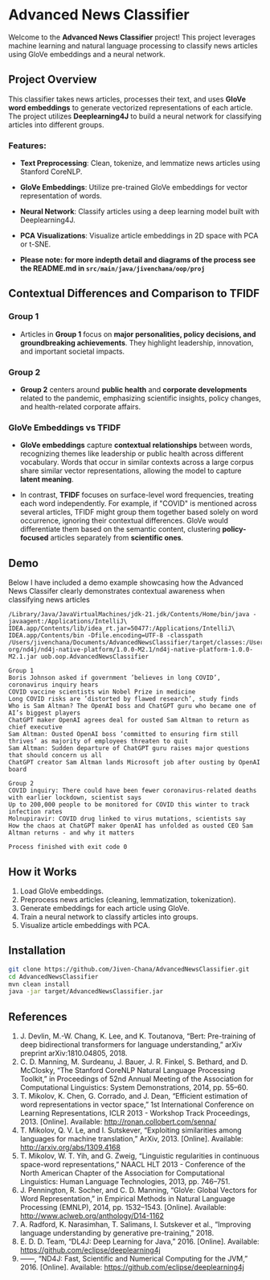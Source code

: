 # Advanced News Classifier

Welcome to the **Advanced News Classifier** project! This project leverages machine learning and natural language processing to classify news articles using GloVe embeddings and a neural network.

## Project Overview

This classifier takes news articles, processes their text, and uses **GloVe word embeddings** to generate vectorized representations of each article. The project utilizes **Deeplearning4J** to build a neural network for classifying articles into different groups.

### Features:
- **Text Preprocessing**: Clean, tokenize, and lemmatize news articles using Stanford CoreNLP.
- **GloVe Embeddings**: Utilize pre-trained GloVe embeddings for vector representation of words.
- **Neural Network**: Classify articles using a deep learning model built with Deeplearning4J.
- **PCA Visualizations**: Visualize article embeddings in 2D space with PCA or t-SNE.
  
- **Please note: for more indepth detail and diagrams of the process see the README.md in ```src/main/java/jivenchana/oop/proj```**

## Contextual Differences and Comparison to TFIDF

### Group 1
- Articles in **Group 1** focus on **major personalities, policy decisions, and groundbreaking achievements**. They highlight leadership, innovation, and important societal impacts.
  
### Group 2
- **Group 2** centers around **public health** and **corporate developments** related to the pandemic, emphasizing scientific insights, policy changes, and health-related corporate affairs.

### GloVe Embeddings vs TFIDF
- **GloVe embeddings** capture **contextual relationships** between words, recognizing themes like leadership or public health across different vocabulary. Words that occur in similar contexts across a large corpus share similar vector representations, allowing the model to capture **latent meaning**.
  
- In contrast, **TFIDF** focuses on surface-level word frequencies, treating each word independently. For example, if "COVID" is mentioned across several articles, TFIDF might group them together based solely on word occurrence, ignoring their contextual differences. GloVe would differentiate them based on the semantic content, clustering **policy-focused** articles separately from **scientific ones**.
  
## Demo

Below I have included a demo example showcasing how the Advanced News Classifer clearly demonstrates contextual awareness when classifying news articles
```
/Library/Java/JavaVirtualMachines/jdk-21.jdk/Contents/Home/bin/java -javaagent:/Applications/IntelliJ\ IDEA.app/Contents/lib/idea_rt.jar=50477:/Applications/IntelliJ\ IDEA.app/Contents/bin -Dfile.encoding=UTF-8 -classpath /Users/jivenchana/Documents/AdvancedNewsClassifier/target/classes:/Users/jivenchana/.m2/repository/ org/nd4j/nd4j-native-platform/1.0.0-M2.1/nd4j-native-platform-1.0.0-M2.1.jar uob.oop.AdvancedNewsClassifier

Group 1
Boris Johnson asked if government ’believes in long COVID’, coronavirus inquiry hears
COVID vaccine scientists win Nobel Prize in medicine
Long COVID risks are ’distorted by flawed research’, study finds
Who is Sam Altman? The OpenAI boss and ChatGPT guru who became one of AI’s biggest players
ChatGPT maker OpenAI agrees deal for ousted Sam Altman to return as chief executive
Sam Altman: Ousted OpenAI boss ’committed to ensuring firm still thrives’ as majority of employees threaten to quit
Sam Altman: Sudden departure of ChatGPT guru raises major questions that should concern us all
ChatGPT creator Sam Altman lands Microsoft job after ousting by OpenAI board

Group 2
COVID inquiry: There could have been fewer coronavirus-related deaths with earlier lockdown, scientist says
Up to 200,000 people to be monitored for COVID this winter to track infection rates
Molnupiravir: COVID drug linked to virus mutations, scientists say
How the chaos at ChatGPT maker OpenAI has unfolded as ousted CEO Sam Altman returns - and why it matters

Process finished with exit code 0
```
## How it Works
1. Load GloVe embeddings.
2. Preprocess news articles (cleaning, lemmatization, tokenization).
3. Generate embeddings for each article using GloVe.
4. Train a neural network to classify articles into groups.
5. Visualize article embeddings with PCA.

## Installation

   ```bash
   git clone https://github.com/Jiven-Chana/AdvancedNewsClassifier.git
   cd AdvancedNewsClassifier
   mvn clean install
   java -jar target/AdvancedNewsClassifier.jar
   ```
## References

1.	J. Devlin, M.-W. Chang, K. Lee, and K. Toutanova, “Bert: Pre-training of deep bidirectional transformers for language understanding,” arXiv preprint arXiv:1810.04805, 2018.
2.	C. D. Manning, M. Surdeanu, J. Bauer, J. R. Finkel, S. Bethard, and D. McClosky, “The Stanford CoreNLP Natural Language Processing Toolkit,” in Proceedings of 52nd Annual Meeting of the Association for Computational Linguistics: System Demonstrations, 2014, pp. 55–60.
3.	T. Mikolov, K. Chen, G. Corrado, and J. Dean, “Efficient estimation of word representations in vector space,” 1st International Conference on Learning Representations, ICLR 2013 - Workshop Track Proceedings, 2013. [Online]. Available: http://ronan.collobert.com/senna/
4.	T. Mikolov, Q. V. Le, and I. Sutskever, “Exploiting similarities among languages for machine translation,” ArXiv, 2013. [Online]. Available: http://arxiv.org/abs/1309.4168
5.	T. Mikolov, W. T. Yih, and G. Zweig, “Linguistic regularities in continuous space-word representations,” NAACL HLT 2013 - Conference of the North American Chapter of the Association for Computational Linguistics: Human Language Technologies, 2013, pp. 746–751.
6.	J. Pennington, R. Socher, and C. D. Manning, “GloVe: Global Vectors for Word Representation,” in Empirical Methods in Natural Language Processing (EMNLP), 2014, pp. 1532–1543. [Online]. Available: http://www.aclweb.org/anthology/D14-1162
7.	A. Radford, K. Narasimhan, T. Salimans, I. Sutskever et al., “Improving language understanding by generative pre-training,” 2018.
8.	E. D. D. Team, “DL4J: Deep Learning for Java,” 2016. [Online]. Available: https://github.com/eclipse/deeplearning4j
9.	——, “ND4J: Fast, Scientific and Numerical Computing for the JVM,” 2016. [Online]. Available: https://github.com/eclipse/deeplearning4j

